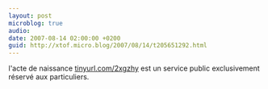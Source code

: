 ```yaml
---
layout: post
microblog: true
audio: 
date: 2007-08-14 02:00:00 +0200
guid: http://xtof.micro.blog/2007/08/14/t205651292.html
---
```

l'acte de naissance [tinyurl.com/2xgzhy](http://tinyurl.com/2xgzhy) est un service public exclusivement réservé aux particuliers.
